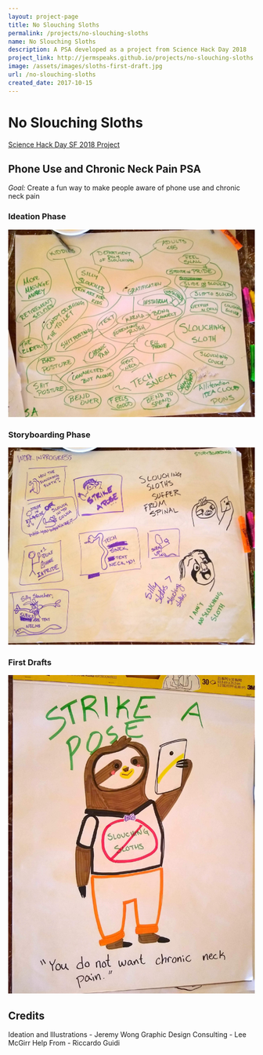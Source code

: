 ```yaml
---
layout: project-page
title: No Slouching Sloths
permalink: /projects/no-slouching-sloths
name: No Slouching Sloths
description: A PSA developed as a project from Science Hack Day 2018
project_link: http://jermspeaks.github.io/projects/no-slouching-sloths
image: /assets/images/sloths-first-draft.jpg
url: /no-slouching-sloths
created_date: 2017-10-15
---
```


# No Slouching Sloths

[Science Hack Day SF 2018 Project](http://sf.sciencehackday.org/hacks-2018/#hack_5)

## Phone Use and Chronic Neck Pain PSA

*Goal:* Create a fun way to make people aware of phone use and chronic neck pain

### Ideation Phase

<img src="/assets/images/sloths-ideation.jpg" alt="Idea Cloud for PSA" width="600" />

### Storyboarding Phase

<img src="/assets/images/sloths-storyboarding.jpg" alt="Storyboarding for PSA" width="600" />

### First Drafts

<img src="/assets/images/sloths-first-draft.jpg" alt="First draft for PSA" width="600" />

## Credits

Ideation and Illustrations - Jeremy Wong
Graphic Design Consulting - Lee McGirr 
Help From - Riccardo Guidi
